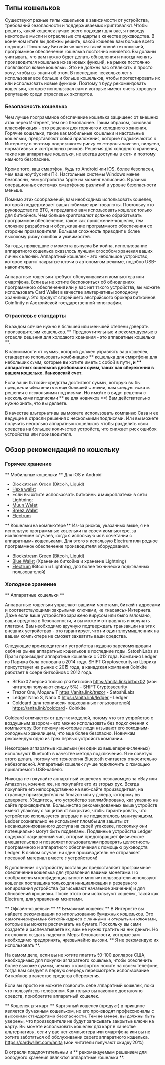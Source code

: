 ## Типы кошельков

Существуют разные типы кошельков в зависимости от устройства, требований безопасности и поддерживаемых криптовалют. Чтобы решить, какой кошелек лучше всего подходит для вас, я приведу некоторые мысли и отраслевые стандарты в качестве руководства. В конечном итоге вы должны решить, какой кошелек вам больше всего подходит. Поскольку Биткойн является такой новой технологией, программное обеспечение кошелька постоянно меняется. Вы должны учитывать, что вам нужно будет делать обновления и иногда менять производителя кошелька из-за новых функций, на рынке постоянно появляются новые кошельки. Это не должно вас отвлекать, я просто хочу, чтобы вы знали об этом. В последние несколько лет я использовал все больше и больше кошельков, чтобы протестировать их или использовать новые функции. Поэтому я буду рекомендовать кошельки, которые использовал сам и которые имеют очень хорошую репутацию среди отраслевых экспертов.

### Безопасность кошелька

Чем лучше программное обеспечение кошелька защищено от внешних атак через Интернет, тем оно безопаснее. Таким образом, основная классификация - это решения для горячего и холодного хранения. Горячие кошельки, такие как мобильные кошельки и настольные кошельки, представляют собой приложения, которые подключаются к Интернету и поэтому подвергаются риску со стороны хакеров, вирусов, нормативных и контрольных рисков. Решения для холодного хранения, такие как аппаратные кошельки, не всегда доступны в сети и поэтому намного безопаснее.

Кроме того, ваш смартфон, будь то Android или iOS, более безопасен, чем ваш ноутбук или ПК. Настольные системы Windows менее безопасны, чем устройства Apple на момент написания. В разных операционных системах смартфонов различий в уровне безопасности меньше.

Помимо этих соображений, вам необходимо использовать кошелек, который поддерживает ваши любимые криптовалюты. Поскольку это руководство по BTC, я предлагаю вам использовать кошелек только для биткойнов. Чем больше криптовалют должно обрабатывать программное обеспечение, такое как приложение-кошелек, тем сложнее разработка и обслуживание программного обеспечения со стороны производителя. Большая сложность приводит к более высокому риску ошибок и уязвимостей.

За годы, прошедшие с момента выпуска Биткойна, использование аппаратного кошелька оказалось лучшим способом хранения ваших личных ключей. Аппаратный кошелек - это небольшое устройство, которое хранит закрытые ключи в автономном режиме, подобно USB-накопителю.

Аппаратные кошельки требуют обслуживания и компьютера или смартфона. Если вы не хотите беспокоиться об обновлениях программного обеспечения или у вас нет такого устройства, вы можете использовать Card Wallet в качестве альтернативы холодному хранилищу. Это продукт старейшего австрийского брокера биткойнов Coinfinity и Австрийской государственной типографии.

### Отраслевые стандарты
В каждом случае нужно в большей или меньшей степени доверять производителям кошельков. ** Предпочтительные и рекомендуемые в отрасли решения для холодного хранения - это аппаратные кошельки **.

В зависимости от суммы, которой должен управлять ваш кошелек, стандартно использовать комбинацию ** кошелька для смартфона для небольших сумм, которые вы хотите иметь с собой в пути **, и ** аппаратных кошельков для больших сумм, таких как сбережения в вашем кошельке. банковский счет**.

Если ваши биткойн-средства достигают суммы, которую вы бы предпочли обеспечить в еще большей степени, вам следует искать решения с несколькими подписями. Но имейте в виду: решения с несколькими подписями ** не для новичков **! Вам действительно нужно знать, что вы делаете.

В качестве альтернативы вы можете использовать компанию Casa и ее ведущие в отрасли решения с несколькими подписями. Или вы можете получить несколько аппаратных кошельков, чтобы разделить свои средства на большее количество устройств, что снижает риск ошибок устройства или производителя.

## Обзор рекомендаций по кошельку

### Горячее хранение

** Мобильные кошельки **
Для iOS и Android
* [Blockstream Green](https://blockstream.com/green/) (Bitcoin, Liquid)
* [Hexa wallet](https://hexawallet.io/)
* Если вы хотите использовать биткойны и микроплатежи в сети Lightning:
* [Muun Wallet](https://muun.com/)
* [Breez Wallet](https://breez.technology/)
* [Electrum](https://electrum.org)

** Кошельки на компьютере **
Из-за рисков, указанных выше, я не использую программные кошельки на своем компьютере, за исключением случаев, когда я использую их в сочетании с аппаратными кошельками. Для этого я использую Electrum или родное программное обеспечение производителя оборудования.

* [Blockstream Green](https://blockstream.com/green/) (Bitcoin, Liquid)
* [Blue Wallet](https://bluewallet.io/) (Хранение биткойна и хранение Lightning)
* [Electrum](https://electrum.org) (Bitcoin и Lightning, для более технически подкованных пользователей)

### Холодное хранение
** Аппаратные кошельки **

Аппаратные кошельки управляют вашими монетами, биткойн-адресами и соответствующими закрытыми ключами, не «касаясь» Интернета. Даже если ваше устройство заражено вирусом или было взломано, ваши средства в безопасности, и вы можете отправлять и получать платежи. Вам необходимо вручную подтверждать транзакции на этих внешних устройствах - это гарантирует, что ни один злоумышленник на вашем компьютере не сможет захватить ваши средства.

Следующие производители и устройства недавно зарекомендовали себя на рынке аппаратных кошельков в последние годы. SatoshiLabs из Праги производит аппаратные кошельки с 2012 года. Компания Ledger из Парижа была основана в 2014 году. SHIFT Cryptosecurity из Цюриха присутствует на рынке с 2015 года, а канадская компания Coinkite работает в сфере биткойнов с 2012 года.

* BitBox02 версия только для биткойна https://anita.link/bitbox02 (мои читатели получают скидку 5%) - SHIFT Cryptosecurity
* Trezor One, Модель T https://anita.link/trezor - SatoshiLabs
* Ledger Nano S, Nano X https://anita.link/ledger - Ledger
* Coldcard (для технически подкованных пользователей) https://anita.link/coldcard - Coinkite

Coldcard отличается от других моделей, потому что это устройство с воздушным зазором - его можно использовать без подключения к компьютеру. Вот почему некоторые люди называют его холодным-холодным хранилищем, что еще более безопасно. Новичкам рекомендую одно из трех первых устройств компании.

Некоторые аппаратные кошельки (ни один из вышеперечисленных) используют Bluetooth в качестве метода подключения. Я не советую этого делать, потому что технология Bluetooth считается относительно небезопасной. Аппаратный кошелек лучше подключить с помощью прилагаемого USB-кабеля.

Никогда не покупайте аппаратный кошелек у незнакомцев на eBay или Amazon и, конечно же, не покупайте его из вторых рук. Всегда покупайте его непосредственно на веб-сайте производителя, на странице производителя на Amazon или у дилера, которому вы доверяете. Убедитесь, что устройство запломбировано, как указано на сайте производителя. Большинство рекомендованных выше устройств имеют упаковку с защитой от вскрытия, чтобы гарантировать, что устройство используется впервые и не подвергалось манипуляциям. Ledger сознательно не использует пломбы для защиты от несанкционированного доступа на своей упаковке, поскольку они потенциально могут быть подделаны. Подлинные устройства Ledger содержат защищенный чип, который предотвращает физическое вмешательство и позволяет пользователям проверять целостность программного и аппаратного обеспечения с помощью руководств Ledger. В любом случае: ни один производитель не отправляет посевной материал вместе с устройством!

В дополнение к устройству поставщик предоставляет программное обеспечение кошелька для управления вашими монетами. По соображениям конфиденциальности многие пользователи используют кошелек поставщика только для инициализации и резервного копирования устройства (записывают начальное значение) и для обновлений прошивки. После этого они используют кошелек, такой как Electrum, для управления монетами.

** Офлайн-кошельки **
** Бумажный кошелек **
В Интернете вы найдете рекомендации по использованию бумажных кошельков. Это самогенерируемые биткойн-адреса с личными и открытыми ключами, которые вы можете распечатать на бумаге. Поскольку вы сами создаете и распечатываете их, вам не нужно тратить на них деньги. Но их сложно создать надежно. Меры безопасности, которые вам необходимо предпринять, чрезвычайно высоки. ** Я не рекомендую их использовать **.

На самом деле, если вы не хотите платить 50-100 долларов США, необходимых для покупки аппаратного кошелька, чтобы обеспечить более высокие суммы, чем вы с комфортом носите на своем телефоне, тогда вам следует в первую очередь пересмотреть использование биткойнов в качестве средства сбережения.

Если вы просто не можете позволить себе аппаратный кошелек, пока что пользуйтесь телефоном. Как только вы накопите достаточно средств, приобретите аппаратный кошелек.

** Кошелек для карт **
Карточный кошелек (продукт) в принципе является бумажным кошельком, но его производят профессионалы с высокими стандартами безопасности. Тем не менее, вы должны быть уверены, что производители не будут записывать закрытые ключи на карту. Вы можете использовать кошелек для карт в качестве альтернативы, если у вас нет компьютера или смартфона или вы не хотите заботиться об обслуживании своего аппаратного кошелька. https://cardwallet.com/anita (мои читатели получают скидку 20%)

В отрасли предпочтительным и ** рекомендуемым решением для холодного хранения являются аппаратные кошельки **.
